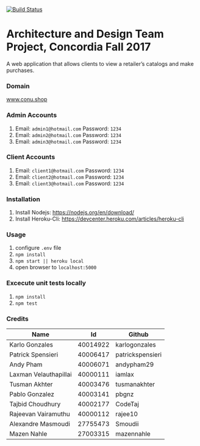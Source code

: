 [![Build Status](https://app.codeship.com/projects/b8ae9790-b293-0135-f1e6-124eec6b3035/status?branch=master)](https://app.codeship.com/projects/258110)

# Architecture and Design Team Project, Concordia Fall 2017

A web application that allows clients to view a retailer’s catalogs and make purchases.

### Domain

www.conu.shop

### Admin Accounts

1. Email: `admin1@hotmail.com` Password: `1234`
2. Email: `admin2@hotmail.com` Password: `1234`
3. Email: `admin3@hotmail.com` Password: `1234`

### Client Accounts

1. Email: `client1@hotmail.com` Password: `1234`
2. Email: `client2@hotmail.com` Password: `1234`
3. Email: `client3@hotmail.com` Password: `1234`

### Installation

1. Install Nodejs: https://nodejs.org/en/download/
2. Install Heroku-Cli: https://devcenter.heroku.com/articles/heroku-cli


### Usage

1. configure `.env` file
2. `npm install`
3. `npm start || heroku local`
4. open browser to `localhost:5000`

### Excecute unit tests locally

1. `npm install`   
2. `npm test`

### Credits

| Name  | Id  | Github  |
|---|---|---|
| Karlo Gonzales  | 40014922  | karlogonzales  |
|  Patrick Spensieri |  40006417 | patrickspensieri  |
| Andy Pham  |  40006071 | andypham29  |
| Laxman Velauthapillai  |  40000111 | iamlax  |
| Tusman Akhter  | 40003476  | tusmanakhter  |
| Pablo Gonzalez  | 40003141  | pbgnz  |
| Tajbid Choudhury  |  40002177 | CodeTaj  |
| Rajeevan Vairamuthu  |  40000112 | rajee10  |
| Alexandre Masmoudi  | 27755473  | Smoudii  |
| Mazen Nahle  |  27003315 |  mazennahle |

